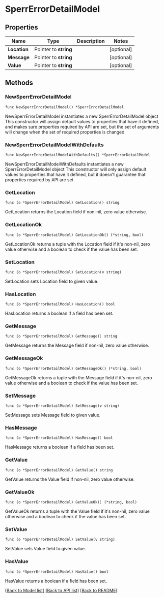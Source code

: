 # SperrErrorDetailModel

## Properties

Name | Type | Description | Notes
------------ | ------------- | ------------- | -------------
**Location** | Pointer to **string** |  | [optional] 
**Message** | Pointer to **string** |  | [optional] 
**Value** | Pointer to **string** |  | [optional] 

## Methods

### NewSperrErrorDetailModel

`func NewSperrErrorDetailModel() *SperrErrorDetailModel`

NewSperrErrorDetailModel instantiates a new SperrErrorDetailModel object
This constructor will assign default values to properties that have it defined,
and makes sure properties required by API are set, but the set of arguments
will change when the set of required properties is changed

### NewSperrErrorDetailModelWithDefaults

`func NewSperrErrorDetailModelWithDefaults() *SperrErrorDetailModel`

NewSperrErrorDetailModelWithDefaults instantiates a new SperrErrorDetailModel object
This constructor will only assign default values to properties that have it defined,
but it doesn't guarantee that properties required by API are set

### GetLocation

`func (o *SperrErrorDetailModel) GetLocation() string`

GetLocation returns the Location field if non-nil, zero value otherwise.

### GetLocationOk

`func (o *SperrErrorDetailModel) GetLocationOk() (*string, bool)`

GetLocationOk returns a tuple with the Location field if it's non-nil, zero value otherwise
and a boolean to check if the value has been set.

### SetLocation

`func (o *SperrErrorDetailModel) SetLocation(v string)`

SetLocation sets Location field to given value.

### HasLocation

`func (o *SperrErrorDetailModel) HasLocation() bool`

HasLocation returns a boolean if a field has been set.

### GetMessage

`func (o *SperrErrorDetailModel) GetMessage() string`

GetMessage returns the Message field if non-nil, zero value otherwise.

### GetMessageOk

`func (o *SperrErrorDetailModel) GetMessageOk() (*string, bool)`

GetMessageOk returns a tuple with the Message field if it's non-nil, zero value otherwise
and a boolean to check if the value has been set.

### SetMessage

`func (o *SperrErrorDetailModel) SetMessage(v string)`

SetMessage sets Message field to given value.

### HasMessage

`func (o *SperrErrorDetailModel) HasMessage() bool`

HasMessage returns a boolean if a field has been set.

### GetValue

`func (o *SperrErrorDetailModel) GetValue() string`

GetValue returns the Value field if non-nil, zero value otherwise.

### GetValueOk

`func (o *SperrErrorDetailModel) GetValueOk() (*string, bool)`

GetValueOk returns a tuple with the Value field if it's non-nil, zero value otherwise
and a boolean to check if the value has been set.

### SetValue

`func (o *SperrErrorDetailModel) SetValue(v string)`

SetValue sets Value field to given value.

### HasValue

`func (o *SperrErrorDetailModel) HasValue() bool`

HasValue returns a boolean if a field has been set.


[[Back to Model list]](../README.md#documentation-for-models) [[Back to API list]](../README.md#documentation-for-api-endpoints) [[Back to README]](../README.md)


